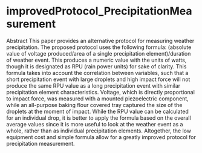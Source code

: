 # improvedProtocol_PrecipitationMeasurement
Abstract
This paper provides an alternative protocol for measuring weather precipitation. The proposed protocol uses the following formula: (absolute value of voltage produced/area of a single precipitation element)/duration of weather event. This produces a numeric value with the units of watts, though it is designated as RPU (rain power units) for sake of clarity.  This formula takes into account the correlation between variables, such that a short precipitation event with large droplets and high impact force will not produce the same RPU value as a long precipitation event with similar precipitation element characteristics. Voltage, which is directly proportional to impact force, was measured with a mounted piezoelectric component, while an all-purpose baking flour covered tray captured the size of the droplets at the moment of impact. While the RPU value can be calculated for an individual drop, it is better to apply the formula based on the overall average values since it is more useful to look at the weather event as a whole, rather than as individual precipitation elements. Altogether, the low equipment cost and simple formula allow for a greatly improved protocol for precipitation measurement.
